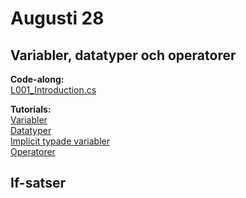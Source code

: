 # Augusti 28

## Variabler, datatyper och operatorer

**Code-along:**  
[L001_Introduction.cs](https://github.com/everyloop/NET24-Csharp/blob/master/Code-alongs/L001_Introduction/L001_Introduction.cs)

**Tutorials:**  
[Variabler](https://www.tutorialsteacher.com/csharp/csharp-variable)  
[Datatyper](https://www.tutorialsteacher.com/csharp/csharp-data-types)  
[Implicit typade variabler](https://www.tutorialsteacher.com/csharp/csharp-var-implicit-typed-local-variable)  
[Operatorer](https://www.tutorialsteacher.com/csharp/csharp-operators)

## If-satser
